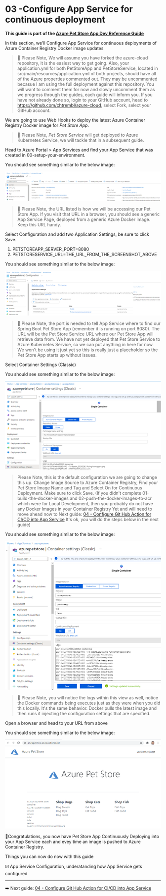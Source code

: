 # 03 -Configure App Service for continuous deployment

__This guide is part of the [Azure Pet Store App Dev Reference Guide](../README.md)__

In this section, we'll Configure App Service for continuous deployments of Azure Container Registry Docker image updates

> 📝 Please Note, We will assume you have forked the azure-cloud repository, it is the easiest way to get going. Also, your application.yml for both PetStoreApp and PetStoreService, located in src/main/resources/application.yml of both projects, should have all of the Azure properties commented out. They may be uncommented becasue I am using the full deployment against this repository. You will want to comment them for now and slowly uncomment them as we progress through the guides, each guide will inform you. If you have not already done so, login to your GitHub account, head to https://github.com/chtrembl/azure-cloud, select Fork, select your GitHub account.

We are going to use Web Hooks to deploy the latest Azure Container Registry Docker image for *Pet Store App*.

> 📝 Please Note, *Pet Store Service* will get deployed to Azure Kubernetes Service, we will tackle that in a subsequent guide.

Head to Azure Portal > App Services and find your App Service that was created in 00-setup-your-environment.

You should see something similar to the below image:

![](images/petstoreapp_app0.png)

> 📝 Please Note, the URL listed is how we will be accessing our Pet Store App. If you visit that URL in a browser, you should see a generic App Service Page, deployed from a generic Azure Docker image. Keep this URL handy.

Select Configuration and add two Application Settings, be sure to click Save.

 1. PETSTOREAPP_SERVER_PORT=8080
 2. PETSTORESERVICE_URL=THE_URL_FROM_THE_SCREENSHOT_ABOVE 

You should see something similar to the below image:

![](images/petstoreapp_app2.png)

> 📝 Please Note, the port is needed to tell App Service where to find our Spring Boot Pet Store App (remember it is running on port 8080). The URL will be the Pet Store Service URL where our Pet Store App will retrieve data from. We have not yet deployed that Pet Store Service to Azure Kubernetes Service, so we can put anything in here for now. We won't be using it just yet so this is really just a placeholder so the Pet Store App starts up without issues.

Select Container Settings (Classic)

You should see something similar to the below image:

![](images/petstoreapp_app1.png)

> Please Note, this is the default configuration we are going to change this up. Change Image Source to Azure Container Registry, Find your Pet Store Image Name and Tag and Select On for Continuous Deployment. Make sure to click Save. (If you didn't complete 01-build-the-docker-images and 02-push-the-docker-images-to-acr which were for Local Development, then you probably do not have any Docker Images in your Container Registry Yet and will need to move ahead now to Next guide: [04 - Configure Git Hub Action for CI/CD into App Service](../04-configure-git-hub-action-for-ci-cd/README.md) It's ok, you will do the steps below in the next guide)

You should see something similar to the below image:

![](images/petstoreapp_app3.png)

> 📝 Please Note, you will notice the logs within this view as well, notice the Docker commands being executes just as they were when you did this locally. It's the same behavior. Docker pulls the latest image and then runs it injecting the configuration settings that are specified.

Open a browser and head to your URL from above

You should see something similar to the below image:

![](images/petstoreapp_app4.png)

🎉Congratulations, you now have Pet Store App Continuously Deploying into your App Service each and evey time an image is pushed to Azure Container Registry.

Things you can now do now with this guide

☑️ App Service Configuration, underatanding how App Service gets configured

---
➡️ Next guide: [04 - Configure Git Hub Action for CI/CD into App Service](../04-configure-git-hub-action-for-ci-cd-into-app-service/README.md)